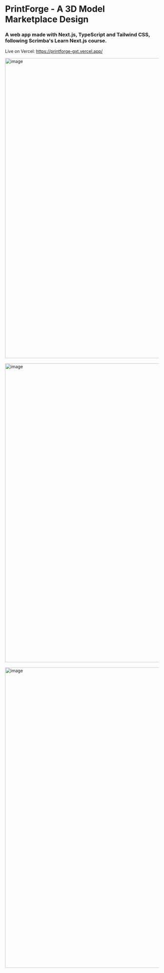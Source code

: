 # PrintForge - A 3D Model Marketplace Design

### A web app made with Next.js, TypeScript and Tailwind CSS, following Scrimba's Learn Next.js course.

Live on Vercel: https://printforge-gxt.vercel.app/


<img width="1920" height="983" alt="image" src="https://github.com/user-attachments/assets/e912dcb1-96c6-4587-8eb1-073884c0019c" /> <br><br>
<img width="1915" height="979" alt="image" src="https://github.com/user-attachments/assets/9266203d-47b0-402b-9eca-d28646022a1c" /> <br><br>
<img width="1920" height="984" alt="image" src="https://github.com/user-attachments/assets/194c46d8-d0fe-4aa3-aa61-748046dc1db7" /> <br><br>
